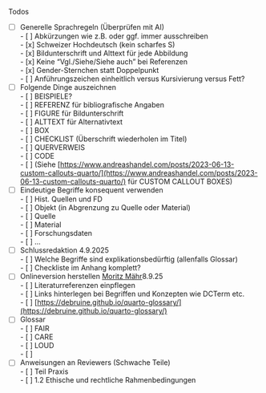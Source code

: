 Todos

- [ ] Generelle Sprachregeln (Überprüfen mit AI)  
       - [ ] Abkürzungen wie z.B. oder ggf. immer ausschreiben  
       - [x] Schweizer Hochdeutsch (kein scharfes S)  
       - [x] Bildunterschrift und Alttext für jede Abbildung  
       - [x] Keine “Vgl./Siehe/Siehe auch” bei Referenzen  
       - [x] Gender-Sternchen statt Doppelpunkt  
       - [ ] Anführungszeichen einheitlich versus Kursivierung versus Fett?
- [ ] Folgende Dinge auszeichnen  
       - [ ] BEISPIELE?  
       - [ ] REFERENZ für bibliografische Angaben  
       - [ ] FIGURE für Bildunterschrift  
       - [ ] ALTTEXT für Alternativtext  
       - [ ] BOX  
       - [ ] CHECKLIST (Überschrift wiederholen im Titel)  
       - [ ] QUERVERWEIS  
       - [ ] CODE  
       - [ ] (Siehe [https://www.andreashandel.com/posts/2023-06-13-custom-callouts-quarto/](https://www.andreashandel.com/posts/2023-06-13-custom-callouts-quarto/) für CUSTOM CALLOUT BOXES)
- [ ] Eindeutige Begriffe konsequent verwenden  
       - [ ] Hist. Quellen und FD  
       - [ ] Objekt (in Abgrenzung zu Quelle oder Material)  
       - [ ] Quelle  
       - [ ] Material  
       - [ ] Forschungsdaten  
       - [ ] …
- [ ] Schlussredaktion 4.9.2025  
       - [ ] Welche Begriffe sind explikationsbedürftig (allenfalls Glossar)  
       - [ ] Checkliste im Anhang komplett?
- [ ] Onlineversion herstellen [Moritz Mähr](mailto:moritz.maehr@gmail.com)8.9.25  
       - [ ] Literaturreferenzen einpflegen  
       - [ ] Links hinterlegen bei Begriffen und Konzepten wie DCTerm etc.  
       - [ ] [https://debruine.github.io/quarto-glossary/](https://debruine.github.io/quarto-glossary/)
- [ ] Glossar  
       - [ ] FAIR  
       - [ ] CARE  
       - [ ] LOUD  
       - [ ]
- [ ] Anweisungen an Reviewers (Schwache Teile)  
       - [ ] Teil Praxis  
       - [ ] 1.2 Ethische und rechtliche Rahmenbedingungen
